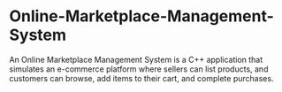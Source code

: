 # Online-Marketplace-Management-System
An Online Marketplace Management System is a C++ application that simulates an e-commerce platform where sellers can list products, and customers can browse, add items to their cart, and complete purchases.
